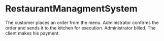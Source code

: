 # RestaurantManagmentSystem
The customer places an order from the menu. Administrator confirms the order and sends it to the kitchen for execution. Administrator 
billed. The client makes his payment.
